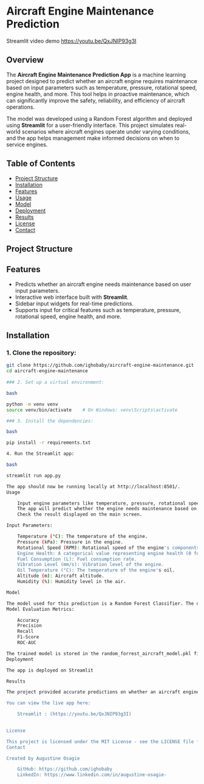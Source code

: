 # Aircraft Engine Maintenance Prediction

Streamlit video demo
https://youtu.be/QxJNIP93g3I

## Overview
The **Aircraft Engine Maintenance Prediction App** is a machine learning project designed to predict whether an aircraft engine requires maintenance based on input parameters such as temperature, pressure, rotational speed, engine health, and more. This tool helps in proactive maintenance, which can significantly improve the safety, reliability, and efficiency of aircraft operations.

The model was developed using a Random Forest algorithm and deployed using **Streamlit** for a user-friendly interface. This project simulates real-world scenarios where aircraft engines operate under varying conditions, and the app helps management make informed decisions on when to service engines.

## Table of Contents
- [Project Structure](#project-structure)
- [Installation](#installation)
- [Features](#features)
- [Usage](#usage)
- [Model](#model)
- [Deployment](#deployment)
- [Results](#results)
- [License](#license)
- [Contact](#contact)

## Project Structure

## Features
- Predicts whether an aircraft engine needs maintenance based on user input parameters.
- Interactive web interface built with **Streamlit**.
- Sidebar input widgets for real-time predictions.
- Supports input for critical features such as temperature, pressure, rotational speed, engine health, and more.


## Installation

### 1. Clone the repository:
```bash
git clone https://github.com/ighobaby/aircraft-engine-maintenance.git
cd aircraft-engine-maintenance
 
### 2. Set up a virtual environment:

bash

python -m venv venv
source venv/bin/activate    # On Windows: venv\Scripts\activate

### 3. Install the dependencies:

bash

pip install -r requirements.txt

4. Run the Streamlit app:

bash

streamlit run app.py

The app should now be running locally at http://localhost:8501/.
Usage

    Input engine parameters like temperature, pressure, rotational speed, engine health, etc., into the sidebar.
    The app will predict whether the engine needs maintenance based on these inputs.
    Check the result displayed on the main screen.

Input Parameters:

    Temperature (°C): The temperature of the engine.
    Pressure (kPa): Pressure in the engine.
    Rotational Speed (RPM): Rotational speed of the engine's components.
    Engine Health: A categorical value representing engine health (0 for bad, 1 for average, 2 for good).
    Fuel Consumption (L): Fuel consumption rate.
    Vibration Level (mm/s): Vibration level of the engine.
    Oil Temperature (°C): The temperature of the engine's oil.
    Altitude (m): Aircraft altitude.
    Humidity (%): Humidity level in the air.

Model

The model used for this prediction is a Random Forest Classifier. The dataset contains various engine health and operational parameters, simulating different conditions for multiple aircraft engines.
Model Evaluation Metrics:

    Accuracy
    Precision
    Recall
    F1-Score
    ROC-AUC

The trained model is stored in the random_forrest_aircraft_model.pkl file and is loaded in the app for real-time predictions.
Deployment

The app is deployed on Streamlit

Results

The project provided accurate predictions on whether an aircraft engine needs maintenance. The Random Forest model was able to classify engines' maintenance needs with high accuracy based on the provided input parameters.

You can view the live app here:

    Streamlit : (https://youtu.be/QxJNIP93g3I)
    

License

This project is licensed under the MIT License - see the LICENSE file for details.
Contact

Created by Augustine Osagie

    GitHub: https://github.com/ighobaby
    LinkedIn: https://www.linkedin.com/in/augustine-osagie-
